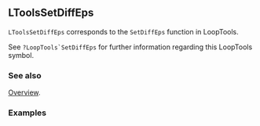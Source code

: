 ## LToolsSetDiffEps

`LToolsSetDiffEps` corresponds to the `SetDiffEps` function in LoopTools.

See ``?LoopTools`SetDiffEps`` for further information regarding this LoopTools symbol.

### See also

[Overview](Extra/FeynHelpers.md).

### Examples